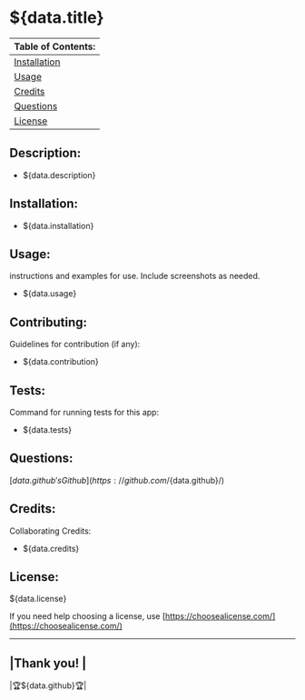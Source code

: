 # ${data.title}

|      Table of Contents:       |
|-------------------------------|
| [Installation](#installation) |
|        [Usage](#usage)        |
|     [Credits](#credits)       |
|    [Questions](#questions)    |
|     [License](#license)       |

## Description:
 - ${data.description}

## Installation:
 - ${data.installation}


## Usage: 
 instructions and examples for use. Include screenshots as needed. 
 - ${data.usage}


## Contributing:
 Guidelines for contribution (if any):
 - ${data.contribution}  


## Tests:
Command for running tests for this app:
- ${data.tests}


## Questions:
[${data.github}'s Github](https://github.com/${data.github}/)


## Credits:
 Collaborating Credits:
 - ${data.credits}

## License:
${data.license}

If you need help choosing a license, use [https://choosealicense.com/](https://choosealicense.com/)

---

|Thank you!         |
--------------------
|🏆${data.github}🏆|




